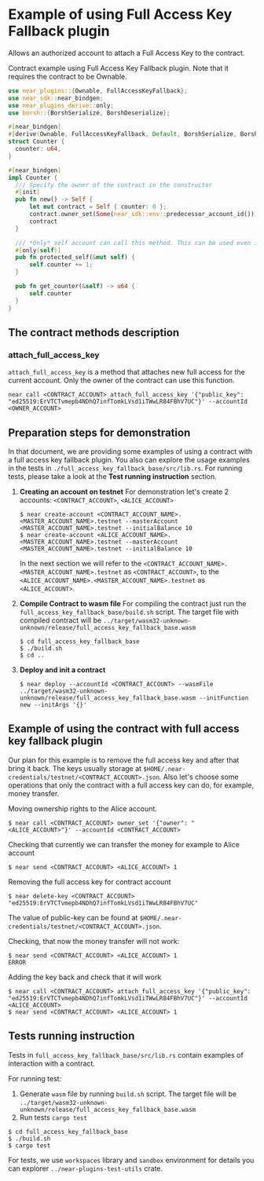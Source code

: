 # Example of using Full Access Key Fallback plugin

Allows an authorized account to attach a Full Access Key to the contract.

Contract example using Full Access Key Fallback plugin. Note that it requires the contract to be Ownable.

```rust
use near_plugins::{Ownable, FullAccessKeyFallback};
use near_sdk::near_bindgen;
use near_plugins_derive::only;
use borsh::{BorshSerialize, BorshDeserialize};

#[near_bindgen]
#[derive(Ownable, FullAccessKeyFallback, Default, BorshSerialize, BorshDeserialize)]
struct Counter {
  counter: u64,
}

#[near_bindgen]
impl Counter {
  /// Specify the owner of the contract in the constructor
  #[init]
  pub fn new() -> Self {
      let mut contract = Self { counter: 0 };
      contract.owner_set(Some(near_sdk::env::predecessor_account_id()));
      contract
  }

  /// *Only* self account can call this method. This can be used even if the contract is not Ownable.
  #[only(self)]
  pub fn protected_self(&mut self) {
      self.counter += 1;
  }

  pub fn get_counter(&self) -> u64 {
      self.counter
  }
}
```

## The contract methods description
### attach_full_access_key
`attach_full_access_key` is a method that attaches new full access for the current account.
Only the owner of the contract can use this function.

```shell
near call <CONTRACT_ACCOUNT> attach_full_access_key '{"public_key": "ed25519:ErVTCTvmepb4NDhQ7infTomkLVsd1iTWwLR84FBhV7UC"}' --accountId <OWNER_ACCOUNT>
```

## Preparation steps for demonstration
In that document, we are providing some examples of using a contract with a full access key fallback plugin. You also can explore the usage examples in the tests in `./full_access_key_fallback_base/src/lib.rs`. For running tests, please take a look at the **Test running instruction** section.

1. **Creating an account on testnet**
   For demonstration let's create 2 accounts: `<CONTRACT_ACCOUNT>`, `<ALICE_ACCOUNT>`
   ```shell
   $ near create-account <CONTRACT_ACCOUNT_NAME>.<MASTER_ACCOUNT_NAME>.testnet --masterAccount <MASTER_ACCOUNT_NAME>.testnet --initialBalance 10
   $ near create-account <ALICE_ACCOUNT_NAME>.<MASTER_ACCOUNT_NAME>.testnet --masterAccount <MASTER_ACCOUNT_NAME>.testnet --initialBalance 10
   ```

   In the next section we will refer to the `<CONTRACT_ACCOUNT_NAME>.<MASTER_ACCOUNT_NAME>.testnet` as `<CONTRACT_ACCOUNT>`,
   to the `<ALICE_ACCOUNT_NAME>.<MASTER_ACCOUNT_NAME>.testnet` as `<ALICE_ACCOUNT>`.

2. **Compile Contract to wasm file**
   For compiling the contract just run the `full_access_key_fallback_base/build.sh` script. The target file with compiled contract will be `../target/wasm32-unknown-unknown/release/full_access_key_fallback_base.wasm`

   ```shell
   $ cd full_access_key_fallback_base
   $ ./build.sh
   $ cd ..
   ```

3. **Deploy and init a contract**
   ```shell
   $ near deploy --accountId <CONTRACT_ACCOUNT> --wasmFile ../target/wasm32-unknown-unknown/release/full_access_key_fallback_base.wasm --initFunction new --initArgs '{}'
   ```

## Example of using the contract with full access key fallback plugin
Our plan for this example is to remove the full access key and after that bring it back.
The keys usually storage at `$HOME/.near-credentials/testnet/<CONTRACT_ACCOUNT>.json`. Also let's
choose some operations that only the contract with a full access key can do, for example,
money transfer.

Moving ownership rights to the Alice account. 
```shell
$ near call <CONTRACT_ACCOUNT> owner_set '{"owner": "<ALICE_ACCOUNT>"}' --accountId <CONTRACT_ACCOUNT>
```

Checking that currently we can transfer the money for example to Alice account
```shell
$ near send <CONTRACT_ACCOUNT> <ALICE_ACCOUNT> 1
```

Removing the full access key for contract account
```shell
$ near delete-key <CONTRACT_ACCOUNT> "ed25519:ErVTCTvmepb4NDhQ7infTomkLVsd1iTWwLR84FBhV7UC"
```
The value of public-key can be found at `$HOME/.near-credentials/testnet/<CONTRACT_ACCOUNT>.json`. 

Checking, that now the money transfer will not work: 
```shell
$ near send <CONTRACT_ACCOUNT> <ALICE_ACCOUNT> 1
ERROR
```

Adding the key back and check that it will work
```shell
$ near call <CONTRACT_ACCOUNT> attach_full_access_key '{"public_key": "ed25519:ErVTCTvmepb4NDhQ7infTomkLVsd1iTWwLR84FBhV7UC"}' --accountId <ALICE_ACCOUNT>
$ near send <CONTRACT_ACCOUNT> <ALICE_ACCOUNT> 1
```

## Tests running instruction
Tests in `full_access_key_fallback_base/src/lib.rs` contain examples of interaction with a contract.

For running test:
1. Generate `wasm` file by running `build.sh` script. The target file will be `../target/wasm32-unknown-unknown/release/full_access_key_fallback_base.wasm`
2. Run tests `cargo test`

```shell
$ cd full_access_key_fallback_base
$ ./build.sh
$ cargo test
```

For tests, we use `workspaces` library and `sandbox` environment for details you can explorer `../near-plugins-test-utils` crate.